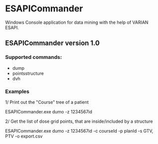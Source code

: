 # ESAPICommander
Windows Console application for data mining with the help of VARIAN ESAPI. 

## ESAPICommander version 1.0
### Supported commands:
  - dump 
  - pointsstructure
  - dvh
  
### Examples
1/ Print out the "Course" tree of a patient

ESAPICommander.exe dumo -z 1234567id

2/ Get the list of dose grid points, that are inside/included by a structure

ESAPICommander.exe dumo -z 1234567id -c courseId -p planId -s GTV, PTV -o export.csv

